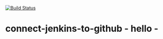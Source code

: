 [![Build Status](http://localhost:8080/buildStatus/icon?job=connect-jenkins-to-github)](http://localhost:8080/job/connect-jenkins-to-github/)
# connect-jenkins-to-github - hello -

